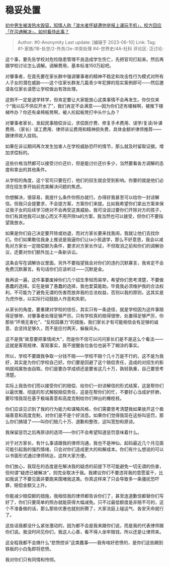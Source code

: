 # 稳妥处置
[初中男生被泼热水毁容，知情人称「泼水者怀疑遭他举报上课玩手机」，校方回应「在沟通解决」，如何看待此事？](https://www.zhihu.com/question/605654836/answer/3066983421)

> Author: #0-Anonymity
> Last update: [编辑于 2023-06-10]
> Link:
> Tag: #1-家族/1B-处世/2-外务/2e-冲突处理 #4-世界史/4A-社科
> 评论区:
> 泛讨论:

这个事，要先告学校对危险隐患管理不良造成学生伤亡，先把官司打起来。然后再跟学校讨论怎么调解。调解费用，基本标准150万起吧。

对肇事者，在首先要在家长群中强调肇事者的精神不稳定和攻击性行为模式对所有人子女的潜在威胁——这个往家长群发几篇青少年犯罪的现实案例即可——然后邀请各位家长请愿让学校做出有效处理。

这倒不一定是退学转学，但肯定要让大家能放心这类事情不会再发生。你仅仅来个“我以后不供应开水了”，我们肯定不会满意——因为你们还有楼梯啊，被推下楼梯咋办？你还有桌椅板凳啊，被人抡起板凳打中头什么办？

对肇事者家长，发起民事赔偿诉讼，求偿医疗费、修复手术费用、误学/复读/补课费用、（家长）误工费用、律师诉讼费用和精神损失费，具体金额听律师推荐——跟律师收入挂钩。

如果在诉讼期间再次发生加害人在学校威胁恐吓的情节，那么就及时留取证据，增加求偿标的。

这些价格当然都可以接受讨价还价，但是能讨价还价多少，当然要看各方调解的态度和拿出的其他条件。

从学校的角度，这个官司只要在打，他们的招生就会受到影响。你要的就是他们必须在招生季开始前完美解决问题的焦虑。

你想解决，很容易，我提什么条件你照办就行。办得好我甚至可以给你一封谅解信。但我只会提要求，不会提方案，方案你们来提。比如我希望你们拿出方案来保证我子女的后续学习绝对不会再受这类威胁。我可没说过要你们开除对方的孩子，你们有其他我可以放心而又不用开除ta的方案，我当然也可以接受，但你们不要指望我放水。

如果是你们自己决定要开除或劝退，而对方家长要来找我闹，我就让他们去找你们。你们如果敢往我身上推说是我逼你们让ta小孩退学，那么不好意思，我会以减免对方家长一定赔偿额为条件，要求对方家长作证，不但取消之前和你们的调解协议，还要对你们额外加上一条新诉讼。

这条会写在调解协议里面。另外不要指望我会对你们的违约沉默寡言，我肯定不会免费沉默寡言。有句话你们应该听过——沉默是金。

我再说一遍，这件事要废掉你们几个招生季轻而易举，希望你们思考清楚，不要做愚蠢的选择。实在是做了愚蠢的选择，我也爱莫能助。毕竟我必须维护我的合法权利，不可能为了避免无谓的伤害而放弃我的合法权益，否则以我的原则，这其实是为虎作伥，以实际行动鼓励人作恶和失职。

从家长的角度，要重建对学校的信任，其实只有一条途径，就是学校因为这件事赔得足够惨、对肇事者处理足够严厉。只有学校真的赔得很惨，处置得足够严厉，你那些“环境无害化”、“反校园暴力”的措施，我们家长才有可能相信会有足够的诚意、会坚持足够久，而不是应付两天，躲躲风头。

这不是我“故意要把事情闹大”，而是你不信可以问问家长们是不是这么个看法——这就是客观规律、客观事实，我不提醒各位各位也装不了糊涂的事实。

所以，学校不要跟我争取一分钱不赔——学校不赔个几十万是不行的，这不是为我好，其实是为你们学校自己好。你们要是回避了这个赔偿责任，造成的对招生的影响就纯属咎由自取。你们是要办学成绩还是要省这几十万，孰轻孰重，自己要思考清楚。

实际上我告你们而以接受你们的赔偿、给你们一封谅解信的形式结案，这是帮你们以最优雅、彻底的形式解脱赔偿责任，这是在帮你们的忙，不要好心当成驴肝肺，要珍惜我现在基于极端善意和高度克制给你们伸出的橄榄枝。

你们应该见识到了我的行为能力和谋略风格，你们需要思考清楚我如果放开这个极端善意和高度克制，对你们是不是个好消息。如果你们觉得我现在这些叫惩罚，那么你们搞错了——叫你们赔几十万、道歉和整改，这叫宽恕和原谅。

我保留惩罚之后再原谅的选项——你们不会希望知道惩罚意味着什么。

对于对方家长，有什么事请跟我的律师沟通，我也不是神仙，起码最近几个月见面可能引起我的强烈情绪，只会对你们造成更大的和解成本。你们有什么想说的可以以书面形式通过律师转达，这样大家方便。

你们放心，我现在的态度是在解决我的疑虑的前提下尽可能避免一切无谓的伤害，但何谓“疑虑已被解决”，则完全取决于我。我建议你们不要违背我的意愿蛮干，比如我说了不要见面非要跑来围堵我这类。你真这样来了只会导致多一条骚扰恐吓罪，赔偿金额又上升。

你能减少赔偿额的措施，我相信我的律师都告诉你们了，甚至连道歉信都替你们写好了，你们只要简单的照办就能获得大幅减免。只不过最低额度是非赔不可的，这个不准备做的话，那么那些优惠也就别折腾了，大家法庭上碰运气、各安天命就行了。

这些话我都没什么紧张激动的，因为都不会是我来跟你们说，而是我的代表律师跟你们说。我没时间见你们，我这人心善，看不得人坐牢赔钱，所以还是让律师来。

这全程我都不会搞什么“悲愤控诉”这类蠢事——我有啥好悲愤的，是你们这些踢到铁板的小白兔即将悲愤。

我对你们只有同情和怜悯。

